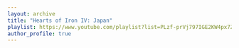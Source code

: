 ```yaml
---
layout: archive
title: "Hearts of Iron IV: Japan"
playlist: https://www.youtube.com/playlist?list=PLzf-prVj797IGE2KW4px7Zei5Gto074CY
author_profile: true
---
```

